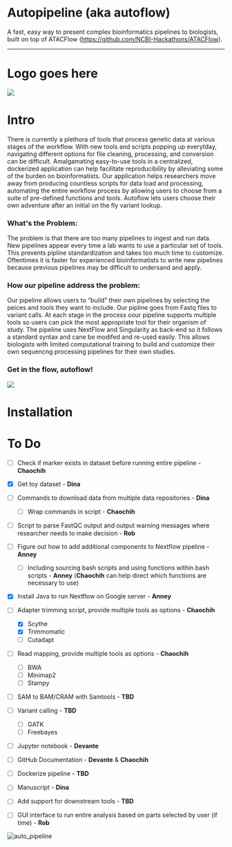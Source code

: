 # Autopipeline (aka autoflow)
A fast, easy way to present complex bioinformatics pipelines to biologists, built on top of ATACFlow (https://github.com/NCBI-Hackathons/ATACFlow).

---

# Logo goes here

![](https://raw.githubusercontent.com/NCBI-Hackathons/Autopipeline/master/images/AF.PNG)

# Intro
There is currently a plethora of tools that process genetic data at various stages of the workflow. With new tools and scripts popping up everytday, navigating different options for file cleaning, processing, and conversion can be difficult. Amalgamating easy-to-use tools in a centralized, dockerized application can help facilitate reproducibility by alleviating some of the burden on bioinformatists. Our application helps researchers move away from producing countless scripts for data load and processing, automating the entire workflow process by allowing users to choose from a suite of pre-defined functions and tools. Autoflow lets users choose their own adventure after an initial on the fly variant lookup. 

### What's the Problem: 
The problem is that there are too many pipelines to ingest and run data. New pipelines appear every time a lab wants to use a particular set of tools. This prevents pipline standardization and takes too much time to customize. Oftentimes it is faster for experienced bioinformatists to write new pipelines because previous pipelines may be difficult to undersand and apply.

### How our pipeline address the problem:
Our pipeline allows users to “build” their own pipelines by selecting the peices and tools they want to include. Our pipline goes from Fastq files to variant calls. At each stage in the process oour pipeline supports multiple tools so users can pick the most appropriate tool for their organism of study. The pipeline uses NextFlow and Singularity as back-end so it follows a standard syntax and cane be modifed and re-used easily. This allows biologists with limited computational training to bulld and customize their own sequencng processing pipelines for their own studies.

### Get in the flow, autoflow!

![](https://raw.githubusercontent.com/NCBI-Hackathons/Autopipeline/master/images/Flowchar_v2.png)

# Installation



# To Do
- [ ] Check if marker exists in dataset before running entire pipeline - **Chaochih**
- [x] Get toy dataset - **Dina**
- [ ] Commands to download data from multiple data repositories - **Dina**
    - [ ] Wrap commands in script - **Chaochih**
- [ ] Script to parse FastQC output and output warning messages where researcher needs to make decision - **Rob**
- [ ] Figure out how to add additional components to Nextflow pipeline - **Anney**
    - [ ] Including sourcing bash scripts and using functions within bash scripts - **Anney** (**Chaochih** can help direct which functions are necessary to use)
- [x] Install Java to run Nextflow on Google server - **Anney**
- [ ] Adapter trimming script, provide multiple tools as options - **Chaochih**
    - [x] Scythe
    - [x] Trimmomatic
    - [ ] Cutadapt
- [ ] Read mapping, provide multiple tools as options - **Chaochih**
    - [ ] BWA
    - [ ] Minimap2
    - [ ] Stampy
- [ ] SAM to BAM/CRAM with Samtools - **TBD**
- [ ] Variant calling - **TBD**
    - [ ] GATK
    - [ ] Freebayes
- [ ] Jupyter notebook - **Devante**
- [ ] GitHub Documentation - **Devante** & **Chaochih**
- [ ] Dockerize pipeline - **TBD**
- [ ] Manuscript - **Dina**
- [ ] Add support for downstream tools - **TBD**
- [ ] GUI interface to run entire analysis based on parts selected by user (if time) - **Rob**



![auto_pipeline](https://user-images.githubusercontent.com/29574436/43094530-38ad445e-8e81-11e8-8d79-653be0fcd6b7.png)
